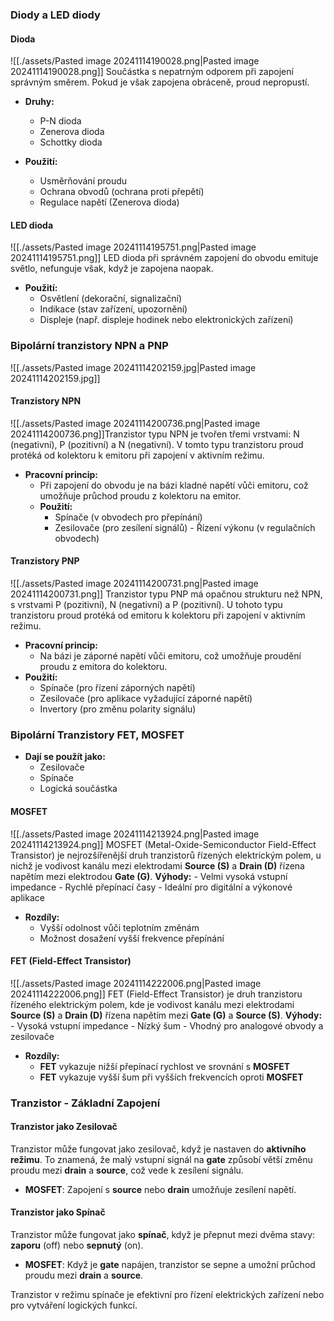 ### Diody a LED diody
#### Dioda
![[./assets/Pasted image 20241114190028.png|Pasted image 20241114190028.png]]
Součástka s nepatrným odporem při zapojení správným směrem. Pokud je však zapojena obráceně, proud nepropustí.

- **Druhy:**
  - P-N dioda
  - Zenerova dioda
  - Schottky dioda

- **Použití:**
  - Usměrňování proudu
  - Ochrana obvodů (ochrana proti přepětí)
  - Regulace napětí (Zenerova dioda)

#### LED dioda
![[./assets/Pasted image 20241114195751.png|Pasted image 20241114195751.png]]
LED dioda při správném zapojení do obvodu emituje světlo, nefunguje však, když je zapojena naopak.

- **Použití:**
  - Osvětlení (dekorační, signalizační)
  - Indikace (stav zařízení, upozornění)
  - Displeje (např. displeje hodinek nebo elektronických zařízení)

### Bipolární tranzistory NPN a PNP 
![[./assets/Pasted image 20241114202159.jpg|Pasted image 20241114202159.jpg]]
#### Tranzistory NPN 
![[./assets/Pasted image 20241114200736.png|Pasted image 20241114200736.png]]Tranzistor typu NPN je tvořen třemi vrstvami: N (negativní), P (pozitivní) a N (negativní). V tomto typu tranzistoru proud protéká od kolektoru k emitoru při zapojení v aktivním režimu. 

- **Pracovní princip:** 
	- Při zapojení do obvodu je na bázi kladné napětí vůči emitoru, což umožňuje průchod proudu z kolektoru na emitor. 
	- **Použití:**
		- Spínače (v obvodech pro přepínání) 
		- Zesilovače (pro zesílení signálů) - Řízení výkonu (v regulačních obvodech) 
#### Tranzistory PNP 
![[./assets/Pasted image 20241114200731.png|Pasted image 20241114200731.png]] Tranzistor typu PNP má opačnou strukturu než NPN, s vrstvami P (pozitivní), N (negativní) a P (pozitivní). U tohoto typu tranzistoru proud protéká od emitoru k kolektoru při zapojení v aktivním režimu. 

- **Pracovní princip:** 
	- Na bázi je záporné napětí vůči emitoru, což umožňuje proudění proudu z emitora do kolektoru. 
- **Použití:** 
	- Spínače (pro řízení záporných napětí) 
	- Zesilovače (pro aplikace vyžadující záporné napětí) 
	- Invertory (pro změnu polarity signálu)

### Bipolární Tranzistory FET, MOSFET 

- **Dají se použít jako:** 
	- Zesilovače 
	- Spínače 
	- Logická součástka
	
#### **MOSFET** 
![[./assets/Pasted image 20241114213924.png|Pasted image 20241114213924.png]] MOSFET (Metal-Oxide-Semiconductor Field-Effect Transistor) je nejrozšířenější druh tranzistorů řízených elektrickým polem, u nichž je vodivost kanálu mezi elektrodami **Source (S)** a **Drain (D)** řízena napětím mezi elektrodou **Gate (G)**. 
**Výhody:** 
	- Velmi vysoká vstupní impedance
	- Rychlé přepínací časy 
	- Ideální pro digitální a výkonové aplikace 
- **Rozdíly:** 
	- Vyšší odolnost vůči teplotním změnám 
	- Možnost dosažení vyšší frekvence přepínání 
	
#### **FET (Field-Effect Transistor)** 
![[./assets/Pasted image 20241114222006.png|Pasted image 20241114222006.png]] FET (Field-Effect Transistor) je druh tranzistoru řízeného elektrickým polem, kde je vodivost kanálu mezi elektrodami **Source (S)** a **Drain (D)** řízena napětím mezi **Gate (G)** a **Source (S)**. 
**Výhody:** 
	- Vysoká vstupní impedance 
	- Nízký šum 
	- Vhodný pro analogové obvody a zesilovače 
- **Rozdíly:** 
	- **FET** vykazuje nižší přepínací rychlost ve srovnání s **MOSFET** 
	- **FET** vykazuje vyšší šum při vyšších frekvencích oproti **MOSFET**


### Tranzistor - Základní Zapojení

#### Tranzistor jako Zesilovač
Tranzistor může fungovat jako zesilovač, když je nastaven do **aktivního režimu**. To znamená, že malý vstupní signál na **gate** způsobí větší změnu proudu mezi **drain** a **source**, což vede k zesílení signálu.

- **MOSFET**: Zapojení s **source** nebo **drain** umožňuje zesílení napětí.

#### Tranzistor jako Spínač
Tranzistor může fungovat jako **spínač**, když je přepnut mezi dvěma stavy: **zaporu** (off) nebo **sepnutý** (on).

- **MOSFET**: Když je **gate** napájen, tranzistor se sepne a umožní průchod proudu mezi **drain** a **source**.

Tranzistor v režimu spínače je efektivní pro řízení elektrických zařízení nebo pro vytváření logických funkcí.

